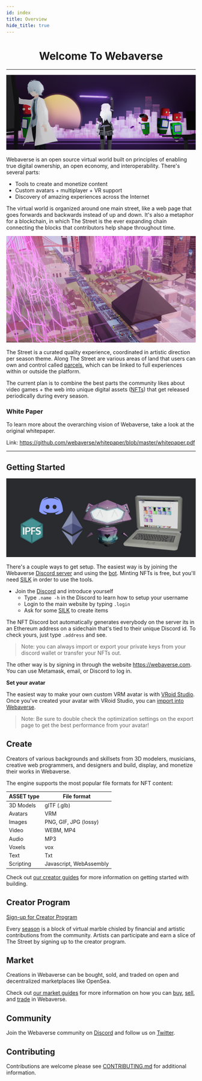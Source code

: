 ```yaml
---
id: index
title: Overview
hide_title: true
---
```


<h1 align="center"><b>Welcome To Webaverse</b></h1>

---

![Banner](/img/banner.jpg)

Webaverse is an open source virtual world built on principles of enabling true digital ownership, an open economy, and interoperability. There's several parts:

- Tools to create and monetize content
- Custom avatars + multiplayer + VR support
- Discovery of amazing experiences across the Internet

The virtual world is organized around one main street, like a web page that goes forwards and backwards instead of up and down. It's also a metaphor for a blockchain, in which The Street is the ever expanding chain connecting the blocks that contributors help shape throughout time.

![](/img/street.jpg)

The Street is a curated quality experience, coordinated in artistic direction per season theme. Along The Street are various areas of land that users can own and control called [parcels](/docs/webaverse/parcels), which can be linked to full experiences within or outside the platform.

The current plan is to combine the best parts the community likes about video games + the web into unique digital assets ([NFTs](./webaverse/items)) that get released periodically during every season.

### White Paper

To learn more about the overarching vision of Webaverse, take a look at the original whitepaper.

Link: https://github.com/webaverse/whitepaper/blob/master/whitepaper.pdf

---

## Getting Started 

![](/img/ethbot.jpg)

There's a couple ways to get setup. The easiest way is by joining the Webaverse [Discord server](https://discord.gg/R5wqYhvv53) and using the [bot](https://docs.webaverse.com/docs/webaverse/discord-bot). Minting NFTs is free, but you'll need [SILK](./silk) in order to use the tools.

- Join the [Discord](https://discord.gg/R5wqYhvv53) and introduce yourself
  - Type `.name -h` in the Discord to learn how to setup your username
  - Login to the main website by typing `.login`
  - Ask for some [SILK](/docs/webaverse/silk) to create items

The NFT Discord bot automatically generates everybody on the server its in an Ethereum address on a sidechain that's tied to their unique Discord id. To check yours, just type `.address` and see.

> Note: you can always import or export your private keys from your discord wallet or transfer your NFTs out.

The other way is by signing in through the website https://webaverse.com. You can use Metamask, email, or Discord to log in.


**Set your avatar**

The easiest way to make your own custom VRM avatar is with [VRoid Studio](https://vroid.com/en/studio/). Once you've created your avatar with VRoid Studio, you can [import into Webaverse](/docs/create/import-vroid).

> Note: Be sure to double check the optimization settings on the export page to get the best performance from your avatar!

## Create 

Creators of various backgrounds and skillsets from 3D modelers, musicians, creative web programmers, and designers and build, display, and monetize their works in Webaverse.



The engine supports the most popular file formats for NFT content:

| ASSET type  | File format |
| ----------- | ----------- |
| 3D Models   | glTF (.glb) |
| Avatars     | VRM         |
| Images      | PNG, GIF, JPG (lossy)  |
| Video       | WEBM, MP4   |
| Audio       | MP3         |
| Voxels      | vox         |
| Text        | Txt         |
| Scripting   | Javascript, WebAssembly  |

Check out [our creator guides](./create/index.md) for more information on getting started with building.

## Creator Program

[Sign-up for Creator Program](https://utc9pqk8vl1.typeform.com/to/rZp09YYu)

Every [season](/webaverse/seasons) is a block of virtual marble chisled by financial and artistic contributions from the community. Artists can participate and earn a slice of The Street by signing up to the creator program.


## Market 

Creations in Webaverse can be bought, sold, and traded on open and decentralized marketplaces like OpenSea.

Check out [our market guides](./market/silk-guide) for more information on how you can [buy](./market/nfts-guide), [sell](./market/nfts-guide), and [trade](./market/trade-guide) in Webaverse.

## Community

Join the Webaverse community on [Discord](https://discord.gg/R5wqYhvv53) and follow us on [Twitter](https://twitter.com/webaverse).

## Contributing

Contributions are welcome please see <a href="https://github.com/webaverse/docs/blob/master/CONTRIBUTING.md" target="_blank" rel="noopener noreferrer">CONTRIBUTING.md</a> for additional information.


